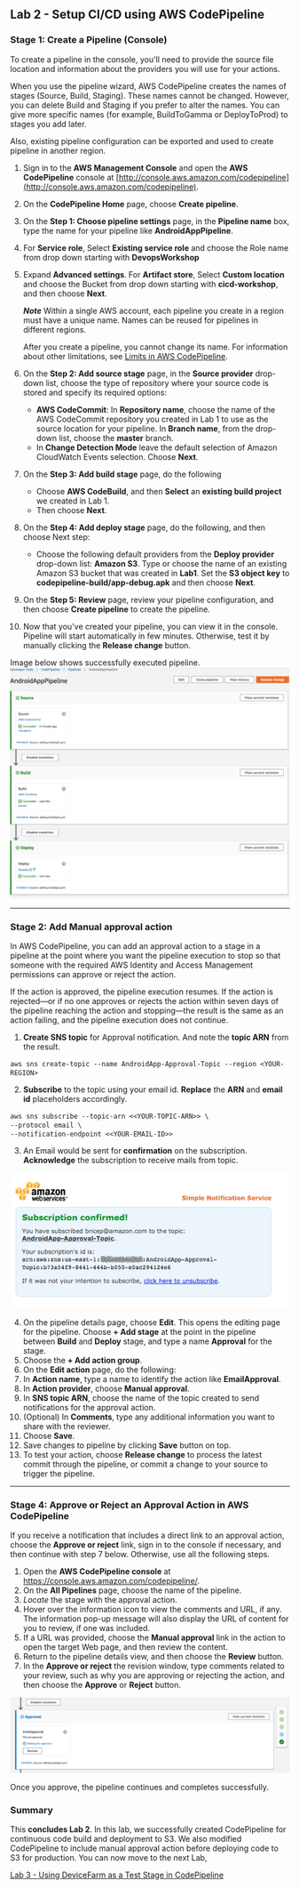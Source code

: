 
## Lab 2 - Setup CI/CD using AWS CodePipeline

### Stage 1: Create a Pipeline (Console)

To create a pipeline in the console, you'll need to provide the source file location and information about the providers you will use for your actions.

When you use the pipeline wizard, AWS CodePipeline creates the names of stages (Source, Build, Staging). These names cannot be changed. However, you can delete Build and Staging if you prefer to alter the names. You can give more specific names (for example, BuildToGamma or DeployToProd) to stages you add later.

Also, existing pipeline configuration can be exported and used to create pipeline in another region.

1. Sign in to the **AWS Management Console** and open the **AWS CodePipeline** console at [http://console.aws.amazon.com/codepipeline](http://console.aws.amazon.com/codepipeline).
2. On the **CodePipeline Home** page, choose **Create pipeline**.
3. On the **Step 1: Choose pipeline settings** page, in the **Pipeline name** box, type the name for your pipeline like **AndroidAppPipeline**.
4. For **Service role**, Select **Existing service role** and choose the Role name from drop down starting with **DevopsWorkshop**
5. Expand **Advanced settings**. For **Artifact store**, Select **Custom location** and choose the  Bucket from drop down starting with **cicd-workshop**, and then choose **Next**.

    **_Note_**
    Within a single AWS account, each pipeline you create in a region must have a unique name. Names can be reused for pipelines in different regions.

    After you create a pipeline, you cannot change its name. For information about other limitations, see [Limits in AWS CodePipeline](https://docs.aws.amazon.com/codepipeline/latest/userguide/limits.html).

6. On the **Step 2: Add source stage** page, in the **Source provider** drop-down list, choose the type of repository where your source code is stored and specify its required options:
  
     - **AWS CodeCommit**: In **Repository name**, choose the name of the AWS CodeCommit repository you created in Lab 1 to use as the source location for your pipeline. In **Branch name**, from the drop-down list, choose the **master** branch.
     - In **Change Detection Mode** leave the default selection of Amazon CloudWatch Events selection. Choose **Next**.
7. On the **Step 3: Add build stage** page, do the following
     - Choose **AWS CodeBuild**, and then **Select** an **existing build project** we created in Lab 1.
     - Then choose **Next**.
8. On the **Step 4: Add deploy stage** page, do the following, and then choose Next step:
     - Choose the following default providers from the **Deploy provider** drop-down list: **Amazon S3**. Type or choose the name of an existing Amazon S3 bucket that was created in **Lab1**. Set the **S3 object key** to **codepipeline-build/app-debug.apk** and then choose **Next**.
9. On the **Step 5: Review** page, review your pipeline configuration, and then choose **Create pipeline** to create the pipeline.
10. Now that you've created your pipeline, you can view it in the console. Pipeline will start automatically in few minutes. Otherwise, test it by manually clicking the **Release change** button.

Image below shows successfully executed pipeline.
![pipeline-released](./img/Lab2-Stage1-Complete.png)

***

### Stage 2: Add Manual approval action

In AWS CodePipeline, you can add an approval action to a stage in a pipeline at the point where you want the pipeline execution to stop so that someone with the required AWS Identity and Access Management permissions can approve or reject the action.

If the action is approved, the pipeline execution resumes. If the action is rejected—or if no one approves or rejects the action within seven days of the pipeline reaching the action and stopping—the result is the same as an action failing, and the pipeline execution does not continue.

1. **Create SNS topic** for Approval notification. And note the **topic ARN** from the result.

```console
aws sns create-topic --name AndroidApp-Approval-Topic --region <YOUR-REGION>
```

2. **Subscribe** to the topic using your email id. **Replace** the **ARN** and **email id** placeholders accordingly.

```console
aws sns subscribe --topic-arn <<YOUR-TOPIC-ARN>> \
--protocol email \
--notification-endpoint <<YOUR-EMAIL-ID>>
```

3. An Email would be sent for **confirmation** on the subscription. **Acknowledge** the subscription to receive mails from topic.

![pipeline-edit](./img/Lab2-Stage3-Confirm-MustDoOrErrorOccurs.png)

4. On the pipeline details page, choose **Edit**. This opens the editing page for the pipeline. Choose **+ Add stage** at the point in the pipeline between **Build** and **Deploy** stage, and type a name **Approval** for the stage.
5. Choose the **+ Add action group**.
6. On the **Edit action** page, do the following:
7. In **Action name**, type a name to identify the action like **EmailApproval**.
8. In **Action provider**, choose **Manual approval**.
9. In **SNS topic ARN**, choose the name of the topic created to send notifications for the approval action.
10. (Optional) In **Comments**, type any additional information you want to share with the reviewer.
11. Choose **Save**.
12. Save changes to pipeline by clicking **Save** button on top.
13. To test your action, choose **Release change** to process the latest commit through the pipeline, or commit a change to your source to trigger the pipeline.

***

### Stage 4: Approve or Reject an Approval Action in AWS CodePipeline

If you receive a notification that includes a direct link to an approval action, choose the **Approve or reject** link, sign in to the console if necessary, and then continue with step 7 below. Otherwise, use all the following steps.

1. Open the **AWS CodePipeline console** at https://console.aws.amazon.com/codepipeline/.
2. On the **All Pipelines** page, choose the name of the pipeline.
3. _Locate_ the stage with the approval action.
4. Hover over the information icon to view the comments and URL, if any. The information pop-up message will also display the URL of content for you to review, if one was included.
5. If a URL was provided, choose the **Manual approval** link in the action to open the target Web page, and then review the content.
6. Return to the pipeline details view, and then choose the **Review** button.
7. In the **Approve or reject** the revision window, type comments related to your review, such as why you are approving or rejecting the action, and then choose the **Approve** or **Reject** button.

![pipeline-edit](./img/Lab2-Stage3-ApprovalPipeline.png)

Once you approve, the pipeline continues and completes successfully.

### Summary

This **concludes Lab 2**. In this lab, we successfully created CodePipeline for continuous code build and deployment to S3. We also modified CodePipeline to include manual approval action before deploying code to S3 for production. You can now move to the next Lab,

[Lab 3 - Using DeviceFarm as a Test Stage in CodePipeline](3_Lab3.md)
